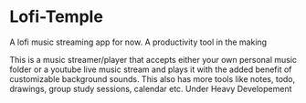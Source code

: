 # Lofi-Temple
A lofi music streaming app for now. A productivity tool in the making

This is a music streamer/player that accepts either your own personal music folder or a youtube live music stream and plays it with the added benefit of customizable background sounds. This also has more tools like notes, todo, drawings, group study sessions, calendar etc. Under Heavy Developement
